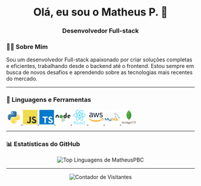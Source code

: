 <div align="center">

# Olá, eu sou o Matheus P. 👋
### Desenvolvedor Full-stack 

</div>



### 👨‍💻 Sobre Mim
 
<p align="left">
Sou um desenvolvedor Full-stack apaixonado por criar soluções completas e eficientes, trabalhando desde o backend até o frontend. Estou sempre em busca de novos desafios e aprendendo sobre as tecnologias mais recentes do mercado.
</p>
 
---
 
### 🚀 Linguagens e Ferramentas
 
<p align="left">
     <a href="https://www.python.org" target="_blank" rel="noreferrer">
         <img src="https://raw.githubusercontent.com/devicons/devicon/master/icons/python/python-original.svg" alt="python" width="40" height="40"/>
     </a>
     <a href="https://developer.mozilla.org/en-US/docs/Web/JavaScript" target="_blank" rel="noreferrer">
         <img src="https://raw.githubusercontent.com/devicons/devicon/master/icons/javascript/javascript-original.svg" alt="javascript" width="40" height="40"/>
     </a>
     <a href="https://www.typescriptlang.org/" target="_blank" rel="noreferrer">
         <img src="https://raw.githubusercontent.com/devicons/devicon/master/icons/typescript/typescript-original.svg" alt="typescript" width="40" height="40"/>
     </a>
     <a href="https://nodejs.org" target="_blank" rel="noreferrer">
         <img src="https://raw.githubusercontent.com/devicons/devicon/master/icons/nodejs/nodejs-original-wordmark.svg" alt="nodejs" width="40" height="40"/>
     </a>
     <a href="https://reactjs.org/" target="_blank" rel="noreferrer">
         <img src="https://raw.githubusercontent.com/devicons/devicon/master/icons/react/react-original-wordmark.svg" alt="react" width="40" height="40"/>
     </a>
     <a href="https://aws.amazon.com" target="_blank" rel="noreferrer">
         <img src="https://raw.githubusercontent.com/devicons/devicon/master/icons/amazonwebservices/amazonwebservices-original-wordmark.svg" alt="aws" width="40" height="40"/>
     </a>
     <a href="https://www.mysql.com/" target="_blank" rel="noreferrer">
         <img src="https://raw.githubusercontent.com/devicons/devicon/master/icons/mysql/mysql-original-wordmark.svg" alt="sql" width="40" height="40"/>
     </a>
     </a>
     <a href="https://www.mongodb.com/" target="_blank" rel="noreferrer">
         <img src="https://raw.githubusercontent.com/devicons/devicon/master/icons/mongodb/mongodb-original-wordmark.svg" alt="nosql" width="40" height="40"/>
     </a>
 </p>
 
 ---
 
 ### 📊 Estatísticas do GitHub
 
 <p align="center">
   <img align="center" src="https://github-readme-stats.vercel.app/api/top-langs/?username=MatheusPBC&layout=compact&langs_count=7&theme=dracula" alt="Top Linguagens de MatheusPBC"/>
 </p>
 
 ---
 
 <p align="center">
   <img src="https://komarev.com/ghpvc/?username=MatheusPBC&label=VISITANTES%20NO%20PERFIL&color=blueviolet&style=flat" alt="Contador de Visitantes"/>
 </p>

